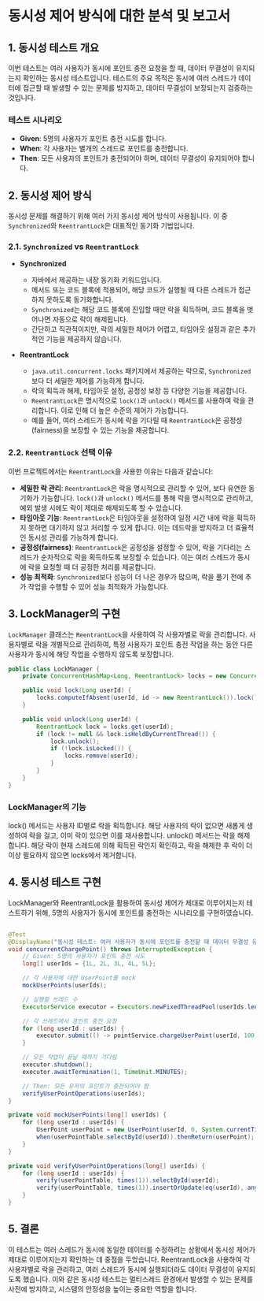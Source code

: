 ﻿# 동시성 제어 방식에 대한 분석 및 보고서

## 1. 동시성 테스트 개요

이번 테스트는 여러 사용자가 동시에 포인트 충전 요청을 할 때, 데이터 무결성이 유지되는지 확인하는 동시성 테스트입니다. 테스트의 주요 목적은 동시에 여러 스레드가 데이터에 접근할 때 발생할 수 있는 문제를
방지하고, 데이터 무결성이 보장되는지 검증하는 것입니다.

### 테스트 시나리오

- **Given**: 5명의 사용자가 포인트 충전 시도를 합니다.
- **When**: 각 사용자는 별개의 스레드로 포인트를 충전합니다.
- **Then**: 모든 사용자의 포인트가 충전되어야 하며, 데이터 무결성이 유지되어야 합니다.

## 2. 동시성 제어 방식

동시성 문제를 해결하기 위해 여러 가지 동시성 제어 방식이 사용됩니다. 이 중 `Synchronized`와 `ReentrantLock`은 대표적인 동기화 기법입니다.

### 2.1. `Synchronized` vs `ReentrantLock`

- **Synchronized**
    - 자바에서 제공하는 내장 동기화 키워드입니다.
    - 메서드 또는 코드 블록에 적용되어, 해당 코드가 실행될 때 다른 스레드가 접근하지 못하도록 동기화합니다.
    - `Synchronized`는 해당 코드 블록에 진입할 때만 락을 획득하며, 코드 블록을 벗어나면 자동으로 락이 해제됩니다.
    - 간단하고 직관적이지만, 락의 세밀한 제어가 어렵고, 타임아웃 설정과 같은 추가적인 기능을 제공하지 않습니다.

- **ReentrantLock**
    - `java.util.concurrent.locks` 패키지에서 제공하는 락으로, `Synchronized`보다 더 세밀한 제어를 가능하게 합니다.
    - 락의 획득과 해제, 타임아웃 설정, 공정성 보장 등 다양한 기능을 제공합니다.
    - `ReentrantLock`은 명시적으로 `lock()`과 `unlock()` 메서드를 사용하여 락을 관리합니다. 이로 인해 더 높은 수준의 제어가 가능합니다.
    - 예를 들어, 여러 스레드가 동시에 락을 기다릴 때 `ReentrantLock`은 공정성(fairness)을 보장할 수 있는 기능을 제공합니다.

### 2.2. `ReentrantLock` 선택 이유

이번 프로젝트에서는 `ReentrantLock`을 사용한 이유는 다음과 같습니다:

- **세밀한 락 관리**: `ReentrantLock`은 락을 명시적으로 관리할 수 있어, 보다 유연한 동기화가 가능합니다. `lock()`과 `unlock()` 메서드를 통해 락을 명시적으로 관리하고, 예외 발생
  시에도 락이 제대로 해제되도록 할 수 있습니다.
- **타임아웃 기능**: `ReentrantLock`은 타임아웃을 설정하여 일정 시간 내에 락을 획득하지 못하면 대기하지 않고 처리할 수 있게 합니다. 이는 데드락을 방지하고 더 효율적인 동시성 관리를 가능하게
  합니다.
- **공정성(fairness)**: `ReentrantLock`은 공정성을 설정할 수 있어, 락을 기다리는 스레드가 순차적으로 락을 획득하도록 보장할 수 있습니다. 이는 여러 스레드가 동시에 락을 요청할 때 더
  공정한 처리를 제공합니다.
- **성능 최적화**: `Synchronized`보다 성능이 더 나은 경우가 많으며, 락을 풀기 전에 추가 작업을 수행할 수 있어 성능 최적화가 가능합니다.

## 3. LockManager의 구현

`LockManager` 클래스는 `ReentrantLock`을 사용하여 각 사용자별로 락을 관리합니다. 사용자별로 락을 개별적으로 관리하여, 특정 사용자가 포인트 충전 작업을 하는 동안 다른 사용자가 동시에 해당
작업을 수행하지 않도록 보장합니다.

```java
public class LockManager {
    private ConcurrentHashMap<Long, ReentrantLock> locks = new ConcurrentHashMap<>();

    public void lock(Long userId) {
        locks.computeIfAbsent(userId, id -> new ReentrantLock()).lock();
    }

    public void unlock(Long userId) {
        ReentrantLock lock = locks.get(userId);
        if (lock != null && lock.isHeldByCurrentThread()) {
            lock.unlock();
            if (!lock.isLocked()) {
                locks.remove(userId);
            }
        }
    }
}
```

### LockManager의 기능

lock() 메서드는 사용자 ID별로 락을 획득합니다. 해당 사용자의 락이 없으면 새롭게 생성하여 락을 걸고, 이미 락이 있으면 이를 재사용합니다.
unlock() 메서드는 락을 해제합니다. 해당 락이 현재 스레드에 의해 획득된 락인지 확인하고, 락을 해제한 후 락이 더 이상 필요하지 않으면 locks에서 제거합니다.

## 4. 동시성 테스트 구현

LockManager와 ReentrantLock을 활용하여 동시성 제어가 제대로 이루어지는지 테스트하기 위해, 5명의 사용자가 동시에 포인트를 충전하는 시나리오를 구현하였습니다.

```java

@Test
@DisplayName("동시성 테스트: 여러 사용자가 동시에 포인트를 충전할 때 데이터 무결성 유지")
void concurrentChargePoint() throws InterruptedException {
    // Given: 5명의 사용자가 포인트 충전 시도
    long[] userIds = {1L, 2L, 3L, 4L, 5L};

    // 각 사용자에 대한 UserPoint를 mock
    mockUserPoints(userIds);

    // 실행할 쓰레드 수
    ExecutorService executor = Executors.newFixedThreadPool(userIds.length);

    // 각 쓰레드에서 포인트 충전 요청
    for (long userId : userIds) {
        executor.submit(() -> pointService.chargeUserPoint(userId, 100));
    }

    // 모든 작업이 끝날 때까지 기다림
    executor.shutdown();
    executor.awaitTermination(1, TimeUnit.MINUTES);

    // Then: 모든 유저의 포인트가 충전되어야 함
    verifyUserPointOperations(userIds);
}

private void mockUserPoints(long[] userIds) {
    for (long userId : userIds) {
        UserPoint userPoint = new UserPoint(userId, 0, System.currentTimeMillis());
        when(userPointTable.selectById(userId)).thenReturn(userPoint);
    }
}

private void verifyUserPointOperations(long[] userIds) {
    for (long userId : userIds) {
        verify(userPointTable, times(1)).selectById(userId);
        verify(userPointTable, times(1)).insertOrUpdate(eq(userId), anyLong());
    }
}
```

## 5. 결론

이 테스트는 여러 스레드가 동시에 동일한 데이터를 수정하려는 상황에서 동시성 제어가 제대로 이루어지는지 확인하는 데 중점을 두었습니다. ReentrantLock을 사용하여 각 사용자별로 락을 관리하고, 여러 스레드가
동시에 실행되더라도 데이터 무결성이 유지되도록 했습니다. 이와 같은 동시성 테스트는 멀티스레드 환경에서 발생할 수 있는 문제를 사전에 방지하고, 시스템의 안정성을 높이는 중요한 역할을 합니다.